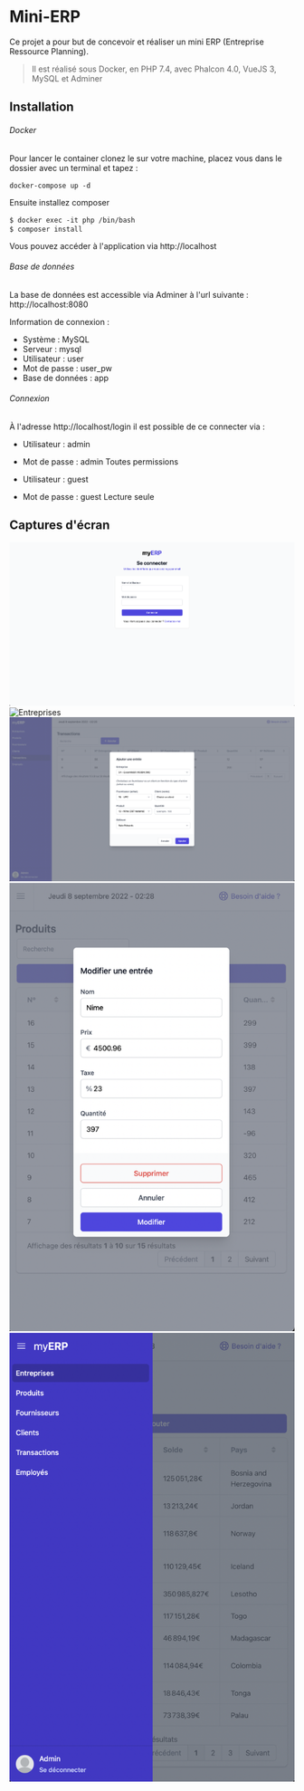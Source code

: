 # Mini-ERP

Ce projet a pour but de concevoir et réaliser un mini ERP (Entreprise Ressource Planning). 

> Il est réalisé sous Docker, en PHP 7.4, avec Phalcon 4.0, VueJS 3, MySQL et Adminer

## Installation

###### Docker

Pour lancer le container clonez le sur votre machine, placez vous dans le dossier avec un terminal et tapez : 
```
docker-compose up -d 
```

Ensuite installez composer 
```
$ docker exec -it php /bin/bash
$ composer install
```

Vous pouvez accéder à l'application via http://localhost

###### Base de données

La base de données est accessible via Adminer à l'url suivante : http://localhost:8080

Information de connexion : 
- Système : MySQL
- Serveur : mysql
- Utilisateur	: user
- Mot de passe : user_pw
- Base de données : app

###### Connexion

À l'adresse http://localhost/login il est possible de ce connecter via : 

- Utilisateur	: admin
- Mot de passe : admin
Toutes permissions

- Utilisateur	: guest
- Mot de passe : guest
Lecture seule


## Captures d'écran

![Login](assets/login.png)
![Entreprises](assets/entreprise.png)
![Transactions (ajout)](assets/transactions.png)
![Mobile - Produits (modification)](assets/produits.png)
![Mobile - Menu](assets/menu.png)

